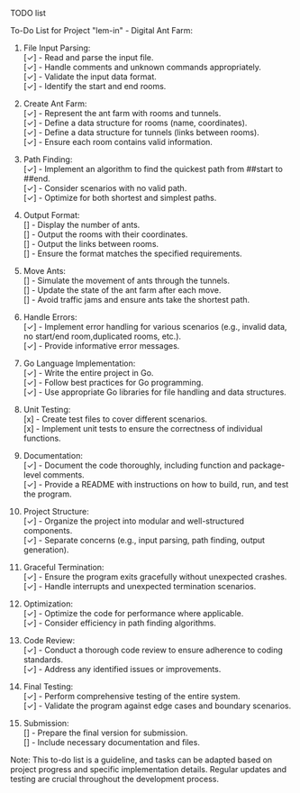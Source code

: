 TODO list

To-Do List for Project "lem-in" - Digital Ant Farm:

1. File Input Parsing:  
[✓] - Read and parse the input file.  
[✓] - Handle comments and unknown commands appropriately.  
[✓] - Validate the input data format.  
[✓] - Identify the start and end rooms.  

2. Create Ant Farm:  
[✓] - Represent the ant farm with rooms and tunnels.  
[✓] - Define a data structure for rooms (name, coordinates).  
[✓] - Define a data structure for tunnels (links between rooms).  
[✓] - Ensure each room contains valid information.  

3. Path Finding:  
[✓] - Implement an algorithm to find the quickest path from ##start to ##end.  
[✓] - Consider scenarios with no valid path.  
[✓] - Optimize for both shortest and simplest paths.  

4. Output Format:  
[] - Display the number of ants.  
[] - Output the rooms with their coordinates.  
[] - Output the links between rooms.  
[] - Ensure the format matches the specified requirements.  

5. Move Ants:  
[] - Simulate the movement of ants through the tunnels.  
[] - Update the state of the ant farm after each move.  
[] - Avoid traffic jams and ensure ants take the shortest path.  

6. Handle Errors:  
[✓] - Implement error handling for various scenarios (e.g., invalid data, no start/end room,duplicated rooms, etc.).  
[✓] - Provide informative error messages.  

7. Go Language Implementation:  
[✓] - Write the entire project in Go.  
[✓] - Follow best practices for Go programming.  
[✓] - Use appropriate Go libraries for file handling and data structures.  

8. Unit Testing:  
[x] - Create test files to cover different scenarios.  
[x] - Implement unit tests to ensure the correctness of individual functions.  

9. Documentation:  
[✓] - Document the code thoroughly, including function and package-level comments.  
[✓] - Provide a README with instructions on how to build, run, and test the program.  

10. Project Structure:  
[✓] - Organize the project into modular and well-structured components.  
[✓] - Separate concerns (e.g., input parsing, path finding, output generation).  

11. Graceful Termination:  
[✓] - Ensure the program exits gracefully without unexpected crashes.  
[✓] - Handle interrupts and unexpected termination scenarios.  

12. Optimization:  
[✓] - Optimize the code for performance where applicable.  
[✓] - Consider efficiency in path finding algorithms.  

13. Code Review:  
[✓] - Conduct a thorough code review to ensure adherence to coding standards.  
[✓] - Address any identified issues or improvements.  

14. Final Testing:  
[✓] - Perform comprehensive testing of the entire system.  
[✓] - Validate the program against edge cases and boundary scenarios.  

15. Submission:  
[] - Prepare the final version for submission.  
[] - Include necessary documentation and files.  

Note: This to-do list is a guideline, and tasks can be adapted based on project progress and specific implementation details. Regular updates and testing are crucial throughout the development process.
